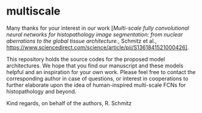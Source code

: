 # multiscale

Many thanks for your interest in our work [*Multi-scale fully convolutional neural networks for histopathology image segmentation: from nuclear aberrations to the global tissue architecture.*, Schmitz et al., https://www.sciencedirect.com/science/article/pii/S1361841521000426]. 

This repository holds the source codes for the proposed model architectures. We hope that you find our manuscript and these models helpful and an inspiration for your own work. Please feel free to contact the corresponding author in case of questions, or interest in cooperations to further elaborate upon the idea of human-inspired multi-scale FCNs for histopathology and beyond. 

Kind regards, on behalf of the authors, R. Schmitz
